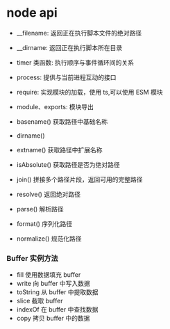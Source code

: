 # node api

- \_\_filename: 返回正在执行脚本文件的绝对路径
- \_\_dirname: 返回正在执行脚本所在目录
- timer 类函数: 执行顺序与事件循环间的关系
- process: 提供与当前进程互动的接口
- require: 实现模块的加载，使用 ts,可以使用 ESM 模块
- module、exports: 模块导出

- basename() 获取路径中基础名称
- dirname()
- extname() 获取路径中扩展名称
- isAbsolute() 获取路径是否为绝对路径
- join() 拼接多个路径片段，返回可用的完整路径

- resolve() 返回绝对路径
- parse() 解析路径
- format() 序列化路径
- normalize() 规范化路径

### Buffer 实例方法

- fill 使用数据填充 buffer
- write 向 buffer 中写入数据
- toString 从 buffer 中提取数据
- slice 截取 buffer
- indexOf 在 buffer 中查找数据
- copy 拷贝 buffer 中的数据

